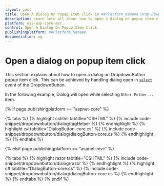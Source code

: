 ```yaml
---
layout: post
title: Open A Dialog On Popup Item Click in ##Platform_Name## Drop Down Button Component
description: Learn here all about how to open a dialog on popup item click in Syncfusion ##Platform_Name## Drop Down Button component of syncfusion and more.
platform: ej2-asp-core-mvc
control: Open A Dialog On Popup Item Click
publishingplatform: ##Platform_Name##
documentation: ug
---
```



# Open a dialog on popup item click

This section explains about how to open a dialog on DropdownButton popup item click. This can be achieved by handling dialog open in [`select`](https://help.syncfusion.com/cr/aspnetcore-js2/Syncfusion.EJ2.SplitButtons.DropDownButton.html#Syncfusion_EJ2_SplitButtons_DropDownButton_Select) event of the DropdownButton.

In the following example, Dialog will open while selecting `Other Folder...` item.

{% if page.publishingplatform == "aspnet-core" %}

{% tabs %}
{% highlight cshtml tabtitle="CSHTML" %}
{% include code-snippet/dropdownbutton/dialog/tagHelper %}
{% endhighlight %}
{% highlight c# tabtitle="DialogButton-core.cs" %}
{% include code-snippet/dropdownbutton/dialog/dialogButton-core.cs %}
{% endhighlight %}
{% endtabs %}

{% elsif page.publishingplatform == "aspnet-mvc" %}

{% tabs %}
{% highlight razor tabtitle="CSHTML" %}
{% include code-snippet/dropdownbutton/dialog/razor %}
{% endhighlight %}
{% highlight c# tabtitle="DialogButton-core.cs" %}
{% include code-snippet/dropdownbutton/dialog/dialogButton-core.cs %}
{% endhighlight %}
{% endtabs %}
{% endif %}

